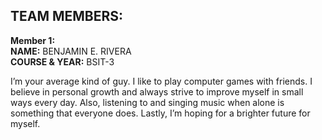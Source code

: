 ## TEAM MEMBERS:

**Member 1:**  
**NAME:** BENJAMIN E. RIVERA  
**COURSE & YEAR:** BSIT-3

I’m your average kind of guy. I like to play computer games with friends. I believe in personal growth and always strive to improve myself in small ways every day. Also, listening to and singing music when alone is something that everyone does. Lastly, I’m hoping for a brighter future for myself.

